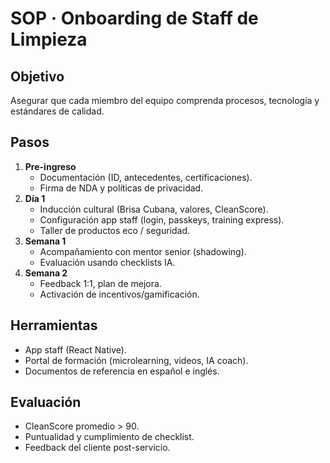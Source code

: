 # SOP · Onboarding de Staff de Limpieza

## Objetivo
Asegurar que cada miembro del equipo comprenda procesos, tecnología y estándares de calidad.

## Pasos
1. **Pre-ingreso**
   - Documentación (ID, antecedentes, certificaciones).
   - Firma de NDA y políticas de privacidad.
2. **Día 1**
   - Inducción cultural (Brisa Cubana, valores, CleanScore).
   - Configuración app staff (login, passkeys, training express).
   - Taller de productos eco / seguridad.
3. **Semana 1**
   - Acompañamiento con mentor senior (shadowing).
   - Evaluación usando checklists IA.
4. **Semana 2**
   - Feedback 1:1, plan de mejora.
   - Activación de incentivos/gamificación.

## Herramientas
- App staff (React Native).
- Portal de formación (microlearning, videos, IA coach).
- Documentos de referencia en español e inglés.

## Evaluación
- CleanScore promedio > 90.
- Puntualidad y cumplimiento de checklist.
- Feedback del cliente post-servicio.

